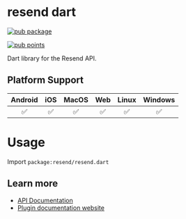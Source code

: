# resend dart

[![pub package](https://img.shields.io/pub/v/resend.svg)](https://pub.dev/packages/resend)

[![pub points](https://img.shields.io/pub/points/resend?color=2E8B57&label=pub%20points)](https://pub.dev/packages/resend/score)

Dart library for the Resend API.

## Platform Support

| Android | iOS | MacOS | Web | Linux | Windows |
| :-----: | :-: | :---: | :-: | :---: | :-----: |
|   ✅    | ✅  |  ✅   | ✅  |  ✅   |   ✅    |

# Usage

Import `package:resend/resend.dart`


## Learn more

- [API Documentation](https://dipenmaharjan.com.np/)
- [Plugin documentation website](https://dipenmaharjan.com.np/)